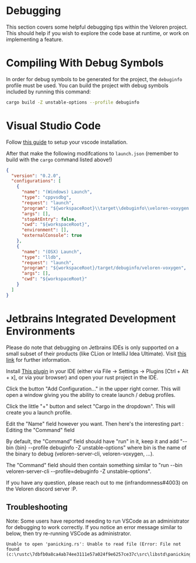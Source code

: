 # Debugging

This section covers some helpful debugging tips within the Veloren project. This should help if you wish to explore the code base at runtime, or work on implementing a feature.

# Compiling With Debug Symbols

In order for debug symbols to be generated for the project, the `debuginfo` profile must be used. You can build the project with debug symbols included by running this command:

```bash
cargo build -Z unstable-options --profile debuginfo
```

# Visual Studio Code

Follow [this guide](https://www.forrestthewoods.com/blog/how-to-debug-rust-with-visual-studio-code/) to setup your vscode installation.

After that make the following modifcations to `launch.json` (remember to build with the `cargo` command listed above!)

```json
{
  "version": "0.2.0",
  "configurations": [
    {
      "name": "(Windows) Launch",
      "type": "cppvsdbg",
      "request": "launch",
      "program": "${workspaceRoot}\\target\\debuginfo\\veloren-voxygen.exe",
      "args": [],
      "stopAtEntry": false,
      "cwd": "${workspaceRoot}",
      "environment": [],
      "externalConsole": true
    },
    {
      "name": "(OSX) Launch",
      "type": "lldb",
      "request": "launch",
      "program": "${workspaceRoot}/target/debuginfo/veloren-voxygen",
      "args": [],
      "cwd": "${workspaceRoot}"
    }
  ]
}
```

# Jetbrains Integrated Development Environments
Please do note that debugging on Jetbrains IDEs is only supported on a small subset of their products (like CLion or IntelliJ Idea Ultimate). Visit [this link](https://github.com/intellij-rust/intellij-rust) for further information.

Install [This plugin](https://github.com/intellij-rust/intellij-rust) in your IDE (either via File -> Settings -> Plugins [Ctrl + Alt + x], or via your browser) and open your rust project in the IDE.

Click the button "Add Configuration..." in the upper right corner. This will open a window giving you the ability to create launch / debug profiles.

Click the little "+" button and select "Cargo in the dropdown". This will create you a launch profile.

Edit the "Name" field however you want. Then here's the interesting part : Editing the "Command" field 

By default, the "Command" field should have "run" in it, keep it and add "--bin {bin} --profile debuginfo -Z unstable-options" where bin is the name of the binary to debug (veloren-server-cli, veloren-voxygen, ...).

The "Command" field should then contain something similar to "run --bin veloren-server-cli --profile=debuginfo -Z unstable-options".

If you have any question, please reach out to me (infrandomness#4003) on the Veloren discord server :P.

## Troubleshooting

Note: Some users have reported needing to run VSCode as an administrator for debugging to work correctly.
If you notice an error message similar to below, then try re-running VSCode as administrator.

```
Unable to open 'panicking.rs': Unable to read file (Error: File not found
(c:\rustc\7dbfb0a8ca4ab74ee3111e57a024f9e6257ce37c\src\libstd\panicking.rs)).
```
